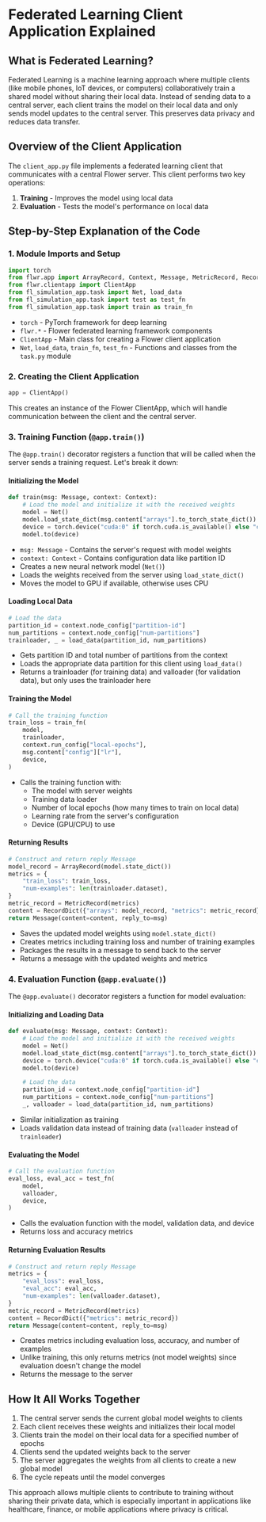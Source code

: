 # Federated Learning Client Application Explained

## What is Federated Learning?

Federated Learning is a machine learning approach where multiple clients (like mobile phones, IoT devices, or computers) collaboratively train a shared model without sharing their local data. Instead of sending data to a central server, each client trains the model on their local data and only sends model updates to the central server. This preserves data privacy and reduces data transfer.

## Overview of the Client Application

The `client_app.py` file implements a federated learning client that communicates with a central Flower server. This client performs two key operations:
1. **Training** - Improves the model using local data
2. **Evaluation** - Tests the model's performance on local data

## Step-by-Step Explanation of the Code

### 1. Module Imports and Setup

```python
import torch
from flwr.app import ArrayRecord, Context, Message, MetricRecord, RecordDict
from flwr.clientapp import ClientApp
from fl_simulation_app.task import Net, load_data
from fl_simulation_app.task import test as test_fn
from fl_simulation_app.task import train as train_fn
```

- `torch` - PyTorch framework for deep learning
- `flwr.*` - Flower federated learning framework components
- `ClientApp` - Main class for creating a Flower client application
- `Net`, `load_data`, `train_fn`, `test_fn` - Functions and classes from the `task.py` module

### 2. Creating the Client Application

```python
app = ClientApp()
```

This creates an instance of the Flower ClientApp, which will handle communication between the client and the central server.

### 3. Training Function (`@app.train()`)

The `@app.train()` decorator registers a function that will be called when the server sends a training request. Let's break it down:

#### Initializing the Model
```python
def train(msg: Message, context: Context):
    # Load the model and initialize it with the received weights
    model = Net()
    model.load_state_dict(msg.content["arrays"].to_torch_state_dict())
    device = torch.device("cuda:0" if torch.cuda.is_available() else "cpu")
    model.to(device)
```

- `msg: Message` - Contains the server's request with model weights
- `context: Context` - Contains configuration data like partition ID
- Creates a new neural network model (`Net()`)
- Loads the weights received from the server using `load_state_dict()`
- Moves the model to GPU if available, otherwise uses CPU

#### Loading Local Data
```python
# Load the data
partition_id = context.node_config["partition-id"]
num_partitions = context.node_config["num-partitions"]
trainloader, _ = load_data(partition_id, num_partitions)
```

- Gets partition ID and total number of partitions from the context
- Loads the appropriate data partition for this client using `load_data()`
- Returns a trainloader (for training data) and valloader (for validation data), but only uses the trainloader here

#### Training the Model
```python
# Call the training function
train_loss = train_fn(
    model,
    trainloader,
    context.run_config["local-epochs"],
    msg.content["config"]["lr"],
    device,
)
```

- Calls the training function with:
  - The model with server weights
  - Training data loader
  - Number of local epochs (how many times to train on local data)
  - Learning rate from the server's configuration
  - Device (GPU/CPU) to use

#### Returning Results
```python
# Construct and return reply Message
model_record = ArrayRecord(model.state_dict())
metrics = {
    "train_loss": train_loss,
    "num-examples": len(trainloader.dataset),
}
metric_record = MetricRecord(metrics)
content = RecordDict({"arrays": model_record, "metrics": metric_record})
return Message(content=content, reply_to=msg)
```

- Saves the updated model weights using `model.state_dict()`
- Creates metrics including training loss and number of training examples
- Packages the results in a message to send back to the server
- Returns a message with the updated weights and metrics

### 4. Evaluation Function (`@app.evaluate()`)

The `@app.evaluate()` decorator registers a function for model evaluation:

#### Initializing and Loading Data
```python
def evaluate(msg: Message, context: Context):
    # Load the model and initialize it with the received weights
    model = Net()
    model.load_state_dict(msg.content["arrays"].to_torch_state_dict())
    device = torch.device("cuda:0" if torch.cuda.is_available() else "cpu")
    model.to(device)

    # Load the data
    partition_id = context.node_config["partition-id"]
    num_partitions = context.node_config["num-partitions"]
    _, valloader = load_data(partition_id, num_partitions)
```

- Similar initialization as training
- Loads validation data instead of training data (`valloader` instead of `trainloader`)

#### Evaluating the Model
```python
# Call the evaluation function
eval_loss, eval_acc = test_fn(
    model,
    valloader,
    device,
)
```

- Calls the evaluation function with the model, validation data, and device
- Returns loss and accuracy metrics

#### Returning Evaluation Results
```python
# Construct and return reply Message
metrics = {
    "eval_loss": eval_loss,
    "eval_acc": eval_acc,
    "num-examples": len(valloader.dataset),
}
metric_record = MetricRecord(metrics)
content = RecordDict({"metrics": metric_record})
return Message(content=content, reply_to=msg)
```

- Creates metrics including evaluation loss, accuracy, and number of examples
- Unlike training, this only returns metrics (not model weights) since evaluation doesn't change the model
- Returns the message to the server

## How It All Works Together

1. The central server sends the current global model weights to clients
2. Each client receives these weights and initializes their local model
3. Clients train the model on their local data for a specified number of epochs
4. Clients send the updated weights back to the server
5. The server aggregates the weights from all clients to create a new global model
6. The cycle repeats until the model converges

This approach allows multiple clients to contribute to training without sharing their private data, which is especially important in applications like healthcare, finance, or mobile applications where privacy is critical.